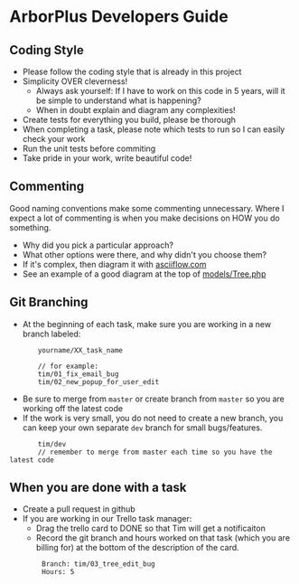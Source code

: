 ArborPlus Developers Guide
==========================

Coding Style
------------
 - Please follow the coding style that is already in this project
 - Simplicity OVER cleverness! 
   - Always ask yourself: If I have to work on this code in 5 years, will it be simple to understand what is happening?
   - When in doubt explain and diagram any complexities!
 - Create tests for everything you build, please be thorough
 - When completing a task, please note which tests to run so I can easily check your work
 - Run the unit tests before commiting
 - Take pride in your work, write beautiful code!


Commenting
----------
Good naming conventions make some commenting unnecessary.
Where I expect a lot of commenting is when you make decisions on 
HOW you do something. 

 - Why did you pick a particular approach?
 - What other options were there, and why didn't you choose them?
 - If it's complex, then diagram it with [asciiflow.com](http://asciiflow.com)
  - See an example of a good diagram at the top of [models/Tree.php](src/models/Tree.php)


Git Branching
-------------
 - At the beginning of each task, make sure you are working in a new branch labeled:
```
       yourname/XX_task_name
        
       // for example:
       tim/01_fix_email_bug
       tim/02_new_popup_for_user_edit
```
 - Be sure to merge from `master` or create branch from `master` so you are working off the latest code
 - If the work is very small, you do not need to create a new branch, you can keep your own separate `dev` branch for small bugs/features.
```
       tim/dev
       // remember to merge from master each time so you have the latest code
```

When you are done with a task
-----------------------------
   - Create a pull request in github
   - If you are working in our Trello task manager:
     - Drag the trello card to DONE so that Tim will get a notificaiton
     - Record the git branch and hours worked on that task (which you are billing for) at the bottom of the description of the card.
```     
        Branch: tim/03_tree_edit_bug
        Hours: 5
```






  








